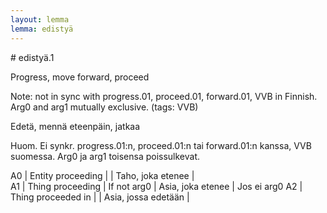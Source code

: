 ```yaml
---
layout: lemma
lemma: edistyä
---
```


<div class="sense">
# <span class="sensename">edistyä.1</span>

<span class="description">Progress, move forward, proceed</span>

Note: not in sync with progress.01, proceed.01, forward.01, VVB in Finnish. Arg0 and arg1 mutually exclusive. (tags: VVB)

<span class="description">Edetä, mennä eteenpäin, jatkaa</span>

Huom. Ei synkr. progress.01:n, proceed.01:n tai forward.01:n kanssa, VVB suomessa. Arg0 ja arg1 toisensa poissulkevat.

A0 | Entity proceeding |   | Taho, joka etenee |  
A1 | Thing proceeding | If not arg0 | Asia, joka etenee | Jos ei arg0
A2 | Thing proceeded in |   | Asia, jossa edetään |  

</div>

